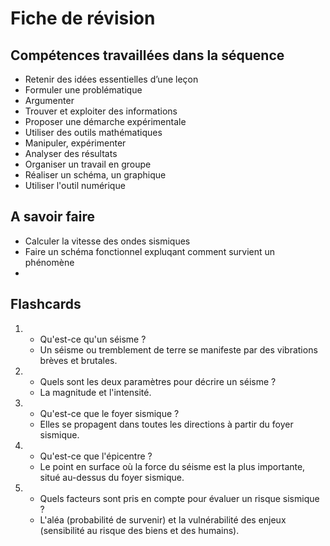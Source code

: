 # Fiche de révision


## Compétences travaillées dans la séquence
- Retenir des idées essentielles d’une leçon
- Formuler une problématique
- Argumenter
- Trouver et exploiter des informations
- Proposer une démarche expérimentale
- Utiliser des outils mathématiques
- Manipuler, expérimenter
- Analyser des résultats
- Organiser un travail en groupe
- Réaliser un schéma, un graphique
- Utiliser l'outil numérique

## A savoir faire

- Calculer la vitesse des ondes sismiques
- Faire un schéma fonctionnel expluqant comment survient un phénomène
- 



## Flashcards


<div markdown class="flashcard">

1. 
    - Qu'est-ce qu'un séisme ?
    - Un séisme ou tremblement de terre se manifeste par des vibrations brèves et brutales.
2. 
    - Quels sont les deux paramètres pour décrire un séisme ?
    - La magnitude et l'intensité.
3. 
    - Qu'est-ce que le foyer sismique ?
    - Elles se propagent dans toutes les directions à partir du foyer sismique.
4. 
    - Qu'est-ce que l'épicentre ?
    - Le point en surface où la force du séisme est la plus importante, situé au-dessus du foyer sismique.
5. 
    - Quels facteurs sont pris en compte pour évaluer un risque sismique ?
    - L'aléa (probabilité de survenir) et la vulnérabilité des enjeux (sensibilité au risque des biens et des humains).

</div>
